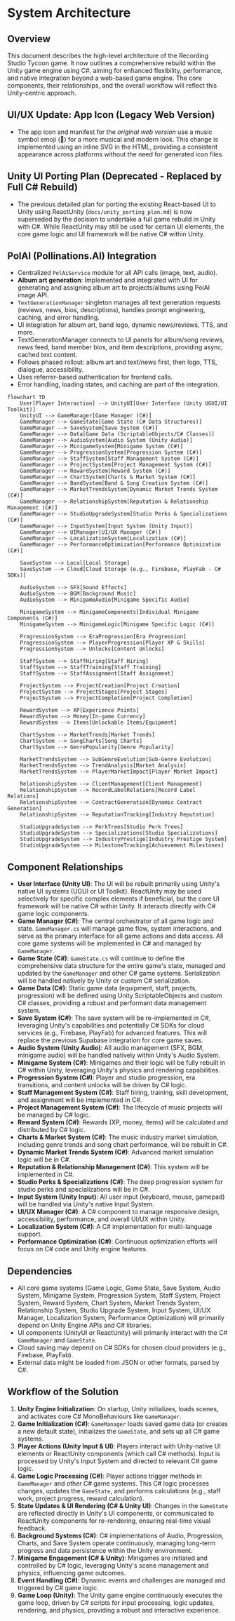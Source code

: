 # System Architecture

## Overview
This document describes the high-level architecture of the Recording Studio Tycoon game. It now outlines a comprehensive rebuild within the Unity game engine using C#, aiming for enhanced flexibility, performance, and native integration beyond a web-based game engine. The core components, their relationships, and the overall workflow will reflect this Unity-centric approach.

## UI/UX Update: App Icon (Legacy Web Version)

- The app icon and manifest for the *original web version* use a music symbol emoji (🎵) for a more musical and modern look. This change is implemented using an inline SVG in the HTML, providing a consistent appearance across platforms without the need for generated icon files.

## Unity UI Porting Plan (Deprecated - Replaced by Full C# Rebuild)

- The previous detailed plan for porting the existing React-based UI to Unity using ReactUnity (`docs/unity_porting_plan.md`) is now superseded by the decision to undertake a full game rebuild in Unity with C#. While ReactUnity may still be used for certain UI elements, the core game logic and UI framework will be native C# within Unity.

## PolAI (Pollinations.AI) Integration
- Centralized `PolAiService` module for all API calls (image, text, audio).
- **Album art generation**: Implemented and integrated with UI for generating and assigning album art to projects/albums using PolAI image API.
- `TextGenerationManager` singleton manages all text generation requests (reviews, news, bios, descriptions), handles prompt engineering, caching, and error handling.
- UI integration for album art, band logo, dynamic news/reviews, TTS, and more.
- TextGenerationManager connects to UI panels for album/song reviews, news feed, band member bios, and item descriptions, providing async, cached text content.
- Follows phased rollout: album art and text/news first, then logo, TTS, dialogue, accessibility.
- Uses referrer-based authentication for frontend calls.
- Error handling, loading states, and caching are part of the integration.

```mermaid
flowchart TD
    User[Player Interaction] --> UnityUI[User Interface (Unity UGUI/UI Toolkit)]
    UnityUI --> GameManager[Game Manager (C#)]
    GameManager --> GameState[Game State (C# Data Structures)]
    GameManager --> SaveSystem[Save System (C#)]
    GameManager --> Data[Game Data (ScriptableObjects/C# Classes)]
    GameManager --> AudioSystem[Audio System (Unity Audio)]
    GameManager --> MinigameSystem[Minigame System (C#)]
    GameManager --> ProgressionSystem[Progression System (C#)]
    GameManager --> StaffSystem[Staff Management System (C#)]
    GameManager --> ProjectSystem[Project Management System (C#)]
    GameManager --> RewardSystem[Reward System (C#)]
    GameManager --> ChartSystem[Charts & Market System (C#)]
    GameManager --> BandSystem[Band & Song Creation System (C#)]
    GameManager --> MarketTrendsSystem[Dynamic Market Trends System (C#)]
    GameManager --> RelationshipSystem[Reputation & Relationship Management (C#)]
    GameManager --> StudioUpgradeSystem[Studio Perks & Specializations (C#)]
    GameManager --> InputSystem[Input System (Unity Input)]
    GameManager --> UIManager[UI/UX Manager (C#)]
    GameManager --> LocalizationSystem[Localization (C#)]
    GameManager --> PerformanceOptimization[Performance Optimization (C#)]

    SaveSystem --> Local[Local Storage]
    SaveSystem --> Cloud[Cloud Storage (e.g., Firebase, PlayFab - C# SDKs)]

    AudioSystem --> SFX[Sound Effects]
    AudioSystem --> BGM[Background Music]
    AudioSystem --> MinigameAudio[Minigame Specific Audio]

    MinigameSystem --> MinigameComponents[Individual Minigame Components (C#)]
    MinigameSystem --> MinigameLogic[Minigame Specific Logic (C#)]

    ProgressionSystem --> EraProgression[Era Progression]
    ProgressionSystem --> PlayerProgression[Player XP & Skills]
    ProgressionSystem --> Unlocks[Content Unlocks]

    StaffSystem --> StaffHiring[Staff Hiring]
    StaffSystem --> StaffTraining[Staff Training]
    StaffSystem --> StaffAssignment[Staff Assignment]

    ProjectSystem --> ProjectCreation[Project Creation]
    ProjectSystem --> ProjectStages[Project Stages]
    ProjectSystem --> ProjectCompletion[Project Completion]

    RewardSystem --> XP[Experience Points]
    RewardSystem --> Money[In-game Currency]
    RewardSystem --> Items[Unlockable Items/Equipment]

    ChartSystem --> MarketTrends[Market Trends]
    ChartSystem --> SongCharts[Song Charts]
    ChartSystem --> GenrePopularity[Genre Popularity]

    MarketTrendsSystem --> SubGenreEvolution[Sub-Genre Evolution]
    MarketTrendsSystem --> TrendAnalysis[Market Analysis]
    MarketTrendsSystem --> PlayerMarketImpact[Player Market Impact]

    RelationshipSystem --> ClientManagement[Client Management]
    RelationshipSystem --> RecordLabelRelations[Record Label Relations]
    RelationshipSystem --> ContractGeneration[Dynamic Contract Generation]
    RelationshipSystem --> ReputationTracking[Industry Reputation]

    StudioUpgradeSystem --> PerkTrees[Studio Perk Trees]
    StudioUpgradeSystem --> Specializations[Studio Specializations]
    StudioUpgradeSystem --> IndustryPrestige[Industry Prestige System]
    StudioUpgradeSystem --> MilestoneTracking[Achievement Milestones]
```

## Component Relationships
- **User Interface (Unity UI)**: The UI will be rebuilt primarily using Unity's native UI systems (UGUI or UI Toolkit). ReactUnity may be used selectively for specific complex elements if beneficial, but the core UI framework will be native C# within Unity. It interacts directly with C# game logic components.
- **Game Manager (C#)**: The central orchestrator of all game logic and state. `GameManager.cs` will manage game flow, system interactions, and serve as the primary interface for all game actions and data access. All core game systems will be implemented in C# and managed by `GameManager`.
- **Game State (C#)**: `GameState.cs` will continue to define the comprehensive data structure for the entire game's state, managed and updated by the `GameManager` and other C# game systems. Serialization will be handled natively by Unity or custom C# serialization.
- **Game Data (C#)**: Static game data (equipment, staff, projects, progression) will be defined using Unity ScriptableObjects and custom C# classes, providing a robust and performant data management system.
- **Save System (C#)**: The save system will be re-implemented in C#, leveraging Unity's capabilities and potentially C# SDKs for cloud services (e.g., Firebase, PlayFab) for advanced features. This will replace the previous Supabase integration for core game saves.
- **Audio System (Unity Audio)**: All audio management (SFX, BGM, minigame audio) will be handled natively within Unity's Audio System.
- **Minigame System (C#)**: Minigames and their logic will be fully rebuilt in C# within Unity, leveraging Unity's physics and rendering capabilities.
- **Progression System (C#)**: Player and studio progression, era transitions, and content unlocks will be driven by C# logic.
- **Staff Management System (C#)**: Staff hiring, training, skill development, and assignment will be implemented in C#.
- **Project Management System (C#)**: The lifecycle of music projects will be managed by C# logic.
- **Reward System (C#)**: Rewards (XP, money, items) will be calculated and distributed by C# logic.
- **Charts & Market System (C#)**: The music industry market simulation, including genre trends and song chart performance, will be rebuilt in C#.
- **Dynamic Market Trends System (C#)**: Advanced market simulation logic will be in C#.
- **Reputation & Relationship Management (C#)**: This system will be implemented in C#.
- **Studio Perks & Specializations (C#)**: The deep progression system for studio perks and specializations will be in C#.
- **Input System (Unity Input)**: All user input (keyboard, mouse, gamepad) will be handled via Unity's native Input System.
- **UI/UX Manager (C#)**: A C# component to manage responsive design, accessibility, performance, and overall UI/UX within Unity.
- **Localization System (C#)**: A C# implementation for multi-language support.
- **Performance Optimization (C#)**: Continuous optimization efforts will focus on C# code and Unity engine features.

## Dependencies
- All core game systems (Game Logic, Game State, Save System, Audio System, Minigame System, Progression System, Staff System, Project System, Reward System, Chart System, Market Trends System, Relationship System, Studio Upgrade System, Input System, UI/UX Manager, Localization System, Performance Optimization) will primarily depend on Unity Engine APIs and C# libraries.
- UI components (UnityUI or ReactUnity) will primarily interact with the C# `GameManager` and `GameState`.
- Cloud saving may depend on C# SDKs for chosen cloud providers (e.g., Firebase, PlayFab).
- External data might be loaded from JSON or other formats, parsed by C#.

## Workflow of the Solution
1. **Unity Engine Initialization**: On startup, Unity initializes, loads scenes, and activates core C# MonoBehaviours like `GameManager`.
2. **Game Initialization (C#)**: `GameManager` loads saved game data (or creates a new default state), initializes the `GameState`, and sets up all C# game systems.
3. **Player Actions (Unity Input & UI)**: Players interact with Unity-native UI elements or ReactUnity components (which call C# methods). Input is processed by Unity's Input System and directed to relevant C# game logic.
4. **Game Logic Processing (C#)**: Player actions trigger methods in `GameManager` and other C# game systems. This C# logic processes changes, updates the `GameState`, and performs calculations (e.g., staff work, project progress, reward calculation).
5. **State Updates & UI Rendering (C# & Unity UI)**: Changes in the `GameState` are reflected directly in Unity's UI components, or communicated to ReactUnity components for re-rendering, ensuring real-time visual feedback.
6. **Background Systems (C#)**: C# implementations of Audio, Progression, Charts, and Save System operate continuously, managing long-term progress and data persistence within the Unity environment.
7. **Minigame Engagement (C# & Unity)**: Minigames are initiated and controlled by C# logic, leveraging Unity's scene management and physics, influencing game outcomes.
8. **Event Handling (C#)**: Dynamic events and challenges are managed and triggered by C# game logic.
9. **Game Loop (Unity)**: The Unity game engine continuously executes the game loop, driven by C# scripts for input processing, logic updates, rendering, and physics, providing a robust and interactive experience.
